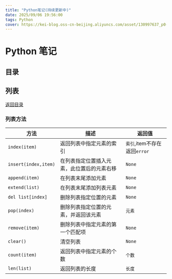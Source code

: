 ```yaml
---
title: "Python笔记(持续更新中)"
date: 2025/09/06 19:56:00
tags: Python
cover: https://kei-blog.oss-cn-beijing.aliyuncs.com/asset/130997637_p0-cut.jpg
---
```


# Python 笔记

## 目录
>


## 列表

[返回目录](#目录)

### 列表方法
|方法|描述|返回值|
|---|---|---|
|`index(item)`|返回列表中指定元素的索引|`索引`,item不存在返回`error`|
|`insert(index,item)`|在列表指定位置插入元素，此位置后的元素右移|`None`|
|`append(item)`|在列表末尾添加元素|`None`|
|`extend(list)`|在列表末尾添加列表元素|`None`|
|`del list[index]`|删除列表指定位置的元素|`None`|
|`pop(index)`|删除列表指定位置的元素，并返回该元素|`元素`|
|`remove(item)`|删除列表中指定元素的第一个匹配项|`None`|
|`clear()`|清空列表|`None`|
|`count(item)`|返回列表中指定元素的个数|`个数`|
|`len(list)`|返回列表的长度|`长度`|
